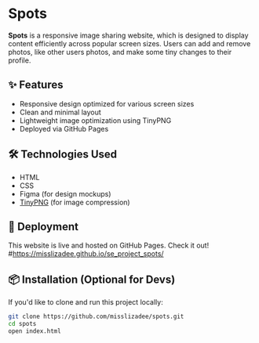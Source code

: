 # Spots

**Spots** is a responsive image sharing website, which is designed to display content efficiently across popular screen sizes. Users can add and remove photos, like other users photos, and make some tiny changes to their profile.

## ✨ Features

- Responsive design optimized for various screen sizes
- Clean and minimal layout
- Lightweight image optimization using TinyPNG
- Deployed via GitHub Pages

## 🛠️ Technologies Used

- HTML
- CSS
- Figma (for design mockups)
- [TinyPNG](https://tinypng.com/) (for image compression)

## 🚀 Deployment

This website is live and hosted on GitHub Pages. Check it out! #https://misslizadee.github.io/se_project_spots/

## 📦 Installation (Optional for Devs)

If you'd like to clone and run this project locally:

```bash
git clone https://github.com/misslizadee/spots.git
cd spots
open index.html
```
